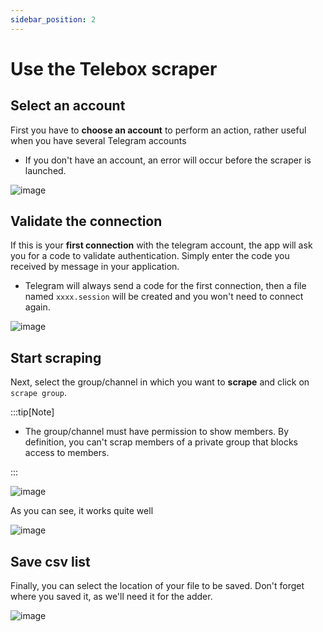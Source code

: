 ```yaml
---
sidebar_position: 2
---
```


# Use the Telebox scraper

## Select an account

First you have to **choose an account** to perform an action, rather useful when you have several Telegram accounts

* If you don't have an account, an error will occur before the scraper is launched.

![image](@site/static/img/select-account.webp)

## Validate the connection

If this is your **first connection** with the telegram account, the app will ask you for a code to validate authentication. Simply enter the code you received by message in your application.

* Telegram will always send a code for the first connection, then a file named `xxxx.session` will be created and you won't need to connect again.

![image](@site/static/img/enter-code.webp)

## Start scraping

Next, select the group/channel in which you want to **scrape** and click on `scrape group`.

:::tip[Note]

* The group/channel must have permission to show members. By definition, you can't scrap members of a private group that blocks access to members.

:::


![image](@site/static/img/select-group.webp)

As you can see, it works quite well

![image](@site/static/img/scraping-completed.webp)

## Save csv list

Finally, you can select the location of your file to be saved. Don't forget where you saved it, as we'll need it for the adder.

![image](@site/static/img/save-users.webp)